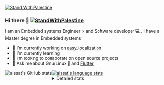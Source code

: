 [![Stand With Palestine](https://raw.githubusercontent.com/TheBSD/StandWithPalestine/main/banner-no-action.svg)](https://thebsd.github.io/StandWithPalestine)
### Hi there 👋   [![StandWithPalestine](https://raw.githubusercontent.com/TheBSD/StandWithPalestine/main/badges/StandWithPalestine.svg)](https://github.com/TheBSD/StandWithPalestine/blob/main/docs/README.md)

I am an Embedded systems Engineer ⚡️ and Software developer 💻 . I have a Master degree in Embedded systems
- 🔭 I’m currently working on [easy_localization](https://pub.dev/packages/easy_localization)
- 🌱 I’m currently learning 
- 👯 I’m looking to collaborate on open source projects
- 💬 Ask me about  Gnu/Linux 🐧 and [Flutter](https://flutter.dev) 

<a href="https://profile-summary-for-github.com/user/aissat">
  <img align="left" height="170px" src="https://github-readme-stats.vercel.app/api?username=aissat&show_icons=true&line_height=27&count_private=true&include_all_commits=true" alt="aissat's GitHub stats"/>
  <img src="https://github-readme-stats.vercel.app/api/top-langs/?username=aissat&hide_langs_below=5&layout=compact" alt="aissat's language stats"/>
</a>

<details>
<summary>Detailed stats</summary>
 

### 🧐 Waka Stats

<!--START_SECTION:waka-->
![Code Time](http://img.shields.io/badge/Code%20Time-6%2C386%20hrs%2055%20mins-blue)

![Profile Views](http://img.shields.io/badge/Profile%20Views-0-blue)

![Lines of code](https://img.shields.io/badge/From%20Hello%20World%20I%27ve%20Written-2.1%20million%20lines%20of%20code-blue)

**🐱 My GitHub Data** 

> 📦 122.6 kB Used in GitHub's Storage 
 > 
> 🏆 367 Contributions in the Year 2024
 > 
> 💼 Opted to Hire
 > 
> 📜 172 Public Repositories 
 > 
> 🔑 32 Private Repositories 
 > 
**I'm a Night 🦉** 

```text
🌞 Morning                595 commits         ██░░░░░░░░░░░░░░░░░░░░░░░   07.78 % 
🌆 Daytime                1303 commits        ████░░░░░░░░░░░░░░░░░░░░░   17.03 % 
🌃 Evening                3202 commits        ██████████░░░░░░░░░░░░░░░   41.86 % 
🌙 Night                  2550 commits        ████████░░░░░░░░░░░░░░░░░   33.33 % 
```
📅 **I'm Most Productive on Thursday** 

```text
Monday                   692 commits         ██░░░░░░░░░░░░░░░░░░░░░░░   09.05 % 
Tuesday                  1199 commits        ████░░░░░░░░░░░░░░░░░░░░░   15.67 % 
Wednesday                912 commits         ███░░░░░░░░░░░░░░░░░░░░░░   11.92 % 
Thursday                 1529 commits        █████░░░░░░░░░░░░░░░░░░░░   19.99 % 
Friday                   1319 commits        ████░░░░░░░░░░░░░░░░░░░░░   17.24 % 
Saturday                 1269 commits        ████░░░░░░░░░░░░░░░░░░░░░   16.59 % 
Sunday                   730 commits         ██░░░░░░░░░░░░░░░░░░░░░░░   09.54 % 
```


📊 **This Week I Spent My Time On** 

```text
🕑︎ Time Zone: Africa/Algiers

💬 Programming Languages: 
Dart                     2 hrs 37 mins       ████████████░░░░░░░░░░░░░   49.65 % 
Markdown                 1 hr 29 mins        ███████░░░░░░░░░░░░░░░░░░   28.03 % 
YAML                     1 hr 10 mins        ██████░░░░░░░░░░░░░░░░░░░   22.32 % 

🔥 Editors: 
VS Code                  5 hrs 17 mins       █████████████████████████   100.00 % 

💻 Operating System: 
Linux                    5 hrs 17 mins       █████████████████████████   100.00 % 
```

**I Mostly Code in Dart** 

```text
Dart                     33 repos            ████████░░░░░░░░░░░░░░░░░   31.43 % 
TypeScript               12 repos            ███░░░░░░░░░░░░░░░░░░░░░░   11.43 % 
C++                      11 repos            ███░░░░░░░░░░░░░░░░░░░░░░   10.48 % 
Dockerfile               4 repos             █░░░░░░░░░░░░░░░░░░░░░░░░   03.81 % 
Rust                     3 repos             █░░░░░░░░░░░░░░░░░░░░░░░░   02.86 % 
```



**Timeline**

![Lines of Code chart](https://raw.githubusercontent.com/aissat/aissat/master/assets/bar_graph.png)


 Last Updated on 21/12/2024 01:12:34 UTC
<!--END_SECTION:waka-->

</details>

